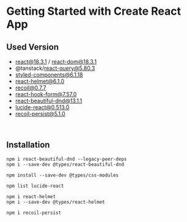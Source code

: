# Getting Started with Create React App

## Used Version

- react@18.3.1 / react-dom@18.3.1
- @tanstack/react-query@5.80.3
- styled-components@6.1.18
- react-helmet@6.1.0
- recoil@0.7.7
- react-hook-form@7.57.0
- react-beautiful-dnd@13.1.1
- lucide-react@0.513.0
- recoil-persist@5.1.0

<br>

## Installation

```
npm i react-beautiful-dnd --legacy-peer-deps
npm i --save-dev @types/react-beautiful-dnd

npm install --save-dev @types/css-modules

npm list lucide-react

npm i react-helmet
npm i --save-dev @types/react-helmet

npm i recoil-persist
```

<br>
<br>
<br>
